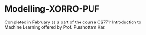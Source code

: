 # Modelling-XORRO-PUF

Completed in February as a part of the course CS771: Introduction to Machine Learning offered by Prof. Purshottam Kar.
